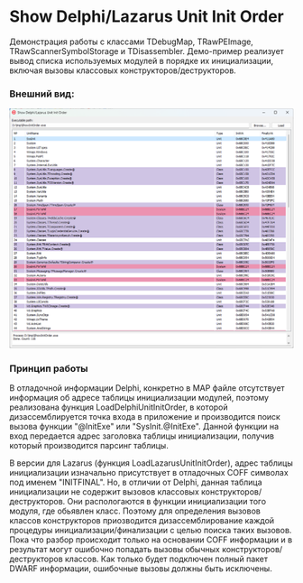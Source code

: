 Show Delphi/Lazarus Unit Init Order
================

Демонстрация работы с классами TDebugMap, TRawPEImage, TRawScannerSymbolStorage и TDisassembler.
Демо-пример реализует вывод списка используемых модулей в порядке их инициализации, включая вызовы классовых конструкторов/деструкторов.

### Внешний вид:

![1](https://github.com/AlexanderBagel/ProcessMemoryMap/blob/master/CommonDemo/ShowInitOrder/img/1.png?raw=true "Внешний вид")

### Принцип работы

В отладочной информации Delphi, конкретно в МАР файле отсутствует информация об адресе таблицы инициализации модулей, поэтому реализована функция LoadDelphiUnitInitOrder,
в которой дизассемблируется точка входа в приложение и производится поиск вызова функции "@InitExe" или "SysInit.@InitExe".
Данной функции на вход передается адрес заголовка таблицы инициализации, получив который производится парсинг таблицы.

В версии для Lazarus (функция LoadLazarusUnitInitOrder), адрес таблицы инициализации изначально присутствует в отладочных COFF символах под именем "INITFINAL".
Но, в отличии от Delphi, данная таблица инициализации не содержит вызовов классовых конструкторов/деструкторов. 
Они распологаются в функции инициализации того модуля, где обьявлен класс. Поэтому для определения вызовов классов конструкторов приозводится дизассемблирование
каждой процедуры инициализации/финализации с целью поиска таких вызовов.
Пока что разбор происходит только на основании COFF информации и в результат могут ошибочно попадать вызовы обычных конструкторов/деструкторов классов.
Как только будет подключен полный пакет DWARF информации, ошибочные вызовы должны быть исключены.
